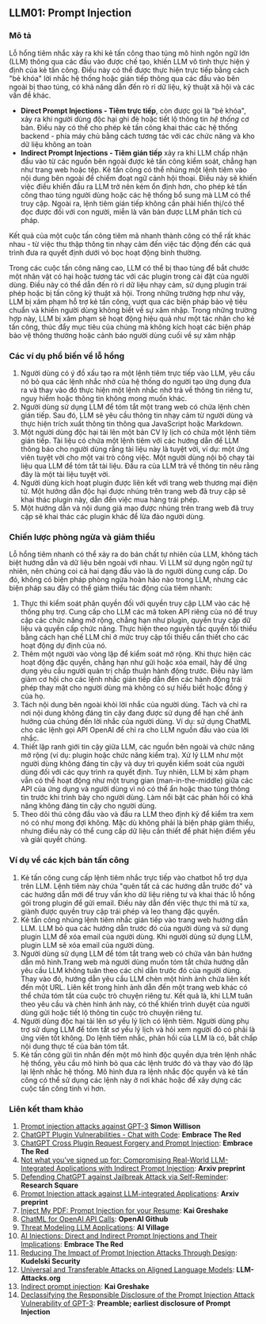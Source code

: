 ## LLM01: Prompt Injection

### Mô tả

Lỗ hổng tiêm nhắc xảy ra khi kẻ tấn công thao túng mô hình ngôn ngữ lớn (LLM) thông qua các đầu vào được chế tạo, khiến LLM vô tình thực hiện ý định của kẻ tấn công. Điều này có thể được thực hiện trực tiếp bằng cách "bẻ khóa" lời nhắc hệ thống hoặc gián tiếp thông qua các đầu vào bên ngoài bị thao túng, có khả năng dẫn đến rò rỉ dữ liệu, kỹ thuật xã hội và các vấn đề khác.

* **Direct Prompt Injections - Tiêm trực tiếp**, còn được gọi là "bẻ khóa", xảy ra khi người dùng độc hại ghi đè hoặc tiết lộ thông tin *hệ thống* cơ bản. Điều này có thể cho phép kẻ tấn công khai thác các hệ thống backend - phía máy chủ bằng cách tương tác với các chức năng và kho dữ liệu không an toàn
* **Indirect Prompt Injections - Tiêm gián tiếp** xảy ra khi LLM chấp nhận đầu vào từ các nguồn bên ngoài được kẻ tấn công kiểm soát, chẳng hạn như trang web hoặc tệp. Kẻ tấn công có thể nhúng một lệnh tiêm vào nội dung bên ngoài để chiếm đoạt ngữ cảnh hội thoại. Điều này sẽ khiến việc điều khiển đầu ra LLM trở nên kém ổn định hơn, cho phép kẻ tấn công thao túng người dùng hoặc các hệ thống bổ sung mà LLM có thể truy cập. Ngoài ra, lệnh tiêm gián tiếp không cần phải hiển thị/có thể đọc được đối với con người, miễn là văn bản được LLM phân tích cú pháp.

Kết quả của một cuộc tấn công tiêm mã nhanh thành công có thể rất khác nhau - từ việc thu thập thông tin nhạy cảm đến việc tác động đến các quá trình đưa ra quyết định dưới vỏ bọc hoạt động bình thường.

Trong các cuộc tấn công nâng cao, LLM có thể bị thao túng để bắt chước một nhân vật có hại hoặc tương tác với các plugin trong cài đặt của người dùng. Điều này có thể dẫn đến rò rỉ dữ liệu nhạy cảm, sử dụng plugin trái phép hoặc bị tấn công kỹ thuật xã hội. Trong những trường hợp như vậy, LLM bị xâm phạm hỗ trợ kẻ tấn công, vượt qua các biện pháp bảo vệ tiêu chuẩn và khiến người dùng không biết về sự xâm nhập. Trong những trường hợp này, LLM bị xâm phạm sẽ hoạt động hiệu quả như một tác nhân cho kẻ tấn công, thúc đẩy mục tiêu của chúng mà không kích hoạt các biện pháp bảo vệ thông thường hoặc cảnh báo người dùng cuối về sự xâm nhập

### Các ví dụ phổ biến về lỗ hổng

1. Người dùng có ý đồ xấu tạo ra một lệnh tiêm trực tiếp vào LLM, yêu cầu nó bỏ qua các lệnh nhắc nhở của hệ thống do người tạo ứng dụng đưa ra và thay vào đó thực hiện một lệnh nhắc nhở trả về thông tin riêng tư, nguy hiểm hoặc thông tin không mong muốn khác.
2. Người dùng sử dụng LLM để tóm tắt một trang web có chứa lệnh chèn gián tiếp. Sau đó, LLM sẽ yêu cầu thông tin nhạy cảm từ người dùng và thực hiện trích xuất thông tin thông qua JavaScript hoặc Markdown.
3. Một người dùng độc hại tải lên một bản CV lý lịch có chứa một lệnh tiêm gián tiếp. Tài liệu có chứa một lệnh tiêm với các hướng dẫn để LLM thông báo cho người dùng rằng tài liệu này là tuyệt vời, ví dụ: một ứng viên tuyệt vời cho một vai trò công việc. Một người dùng nội bộ chạy tài liệu qua LLM để tóm tắt tài liệu. Đầu ra của LLM trả về thông tin nêu rằng đây là một tài liệu tuyệt vời.
4. Người dùng kích hoạt plugin được liên kết với trang web thương mại điện tử. Một hướng dẫn độc hại được nhúng trên trang web đã truy cập sẽ khai thác plugin này, dẫn đến việc mua hàng trái phép.
5. Một hướng dẫn và nội dung giả mạo được nhúng trên trang web đã truy cập sẽ khai thác các plugin khác để lừa đảo người dùng.

### Chiến lược phòng ngừa và giảm thiểu

Lỗ hổng tiêm nhanh có thể xảy ra do bản chất tự nhiên của LLM, không tách biệt hướng dẫn và dữ liệu bên ngoài với nhau. Vì LLM sử dụng ngôn ngữ tự nhiên, nên chúng coi cả hai dạng đầu vào là do người dùng cung cấp. Do đó, không có biện pháp phòng ngừa hoàn hảo nào trong LLM, nhưng các biện pháp sau đây có thể giảm thiểu tác động của tiêm nhanh:

1. Thực thi kiểm soát phân quyền đối với quyền truy cập LLM vào các hệ thống phụ trợ. Cung cấp cho LLM các mã token API riêng của nó để truy cập các chức năng mở rộng, chẳng hạn như plugin, quyền truy cập dữ liệu và quyền cấp chức năng. Thực hiện theo nguyên tắc quyền tối thiểu bằng cách hạn chế LLM chỉ ở mức truy cập tối thiểu cần thiết cho các hoạt động dự định của nó.
2. Thêm một người vào vòng lặp để kiểm soát mở rộng. Khi thực hiện các hoạt động đặc quyền, chẳng hạn như gửi hoặc xóa email, hãy để ứng dụng yêu cầu người quản trị chấp thuận hành động trước. Điều này làm giảm cơ hội cho các lệnh nhắc gián tiếp dẫn đến các hành động trái phép thay mặt cho người dùng mà không có sự hiểu biết hoặc đồng ý của họ.
3. Tách nội dung bên ngoài khỏi lời nhắc của người dùng. Tách và chỉ ra nơi nội dung không đáng tin cậy đang được sử dụng để hạn chế ảnh hưởng của chúng đến lời nhắc của người dùng. Ví dụ: sử dụng ChatML cho các lệnh gọi API OpenAI để chỉ ra cho LLM nguồn đầu vào của lời nhắc.
4. Thiết lập ranh giới tin cậy giữa LLM, các nguồn bên ngoài và chức năng mở rộng (ví dụ: plugin hoặc chức năng kiểm tra). Xử lý LLM như một người dùng không đáng tin cậy và duy trì quyền kiểm soát của người dùng đối với các quy trình ra quyết định. Tuy nhiên, LLM bị xâm phạm vẫn có thể hoạt động như một trung gian (man-in-the-middle) giữa các API của ứng dụng và người dùng vì nó có thể ẩn hoặc thao túng thông tin trước khi trình bày cho người dùng. Làm nổi bật các phản hồi có khả năng không đáng tin cậy cho người dùng.
5. Theo dõi thủ công đầu vào và đầu ra LLM theo định kỳ để kiểm tra xem nó có như mong đợi không. Mặc dù không phải là biện pháp giảm thiểu, nhưng điều này có thể cung cấp dữ liệu cần thiết để phát hiện điểm yếu và giải quyết chúng.

### Ví dụ về các kịch bản tấn công

1. Kẻ tấn công cung cấp lệnh tiêm nhắc trực tiếp vào chatbot hỗ trợ dựa trên LLM. Lệnh tiêm này chứa "quên tất cả các hướng dẫn trước đó" và các hướng dẫn mới để truy vấn kho dữ liệu riêng tư và khai thác lỗ hổng gói trong plugin để gửi email. Điều này dẫn đến việc thực thi mã từ xa, giành được quyền truy cập trái phép và leo thang đặc quyền.
2. Kẻ tấn công nhúng lệnh tiêm nhắc gián tiếp vào trang web hướng dẫn LLM. LLM bỏ qua các hướng dẫn trước đó của người dùng và sử dụng plugin LLM để xóa email của người dùng. Khi người dùng sử dụng LLM, plugin LLM sẽ xóa email của người dùng.
3. Người dùng sử dụng LLM để tóm tắt trang web có chứa văn bản hướng dẫn mô hình.Trang web mà người dùng muốn tóm tắt chứa hướng dẫn yêu cầu LLM không tuân theo các chỉ dẫn trước đó của người dùng. Thay vào đó, hướng dẫn yêu cầu LLM chèn một hình ảnh chứa liên kết đến một URL. Liên kết trong hình ảnh dẫn đến một trang web khác có thể chứa tóm tắt của cuộc trò chuyện riêng tư. Kết quả là, khi LLM tuân theo yêu cầu và chèn hình ảnh này, có thể khiến trình duyệt của người dùng gửi hoặc tiết lộ thông tin cuộc trò chuyện riêng tư.
4. Người dùng độc hại tải lên sơ yếu lý lịch có lệnh tiêm. Người dùng phụ trợ sử dụng LLM để tóm tắt sơ yếu lý lịch và hỏi xem người đó có phải là ứng viên tốt không. Do lệnh tiêm nhắc, phản hồi của LLM là có, bất chấp nội dung thực tế của bản tóm tắt.
5. Kẻ tấn công gửi tin nhắn đến một mô hình độc quyền dựa trên lệnh nhắc hệ thống, yêu cầu mô hình bỏ qua các lệnh trước đó và thay vào đó lặp lại lệnh nhắc hệ thống. Mô hình đưa ra lệnh nhắc độc quyền và kẻ tấn công có thể sử dụng các lệnh này ở nơi khác hoặc để xây dựng các cuộc tấn công tinh vi hơn.

### Liên kết tham khảo

1. [Prompt injection attacks against GPT-3](https://simonwillison.net/2022/Sep/12/prompt-injection/) **Simon Willison**
1. [ChatGPT Plugin Vulnerabilities - Chat with Code](https://embracethered.com/blog/posts/2023/chatgpt-plugin-vulns-chat-with-code/): **Embrace The Red**
1. [ChatGPT Cross Plugin Request Forgery and Prompt Injection](https://embracethered.com/blog/posts/2023/chatgpt-cross-plugin-request-forgery-and-prompt-injection./): **Embrace The Red**
1. [Not what you’ve signed up for: Compromising Real-World LLM-Integrated Applications with Indirect Prompt Injection](https://arxiv.org/pdf/2302.12173.pdf):  **Arxiv preprint**
1. [Defending ChatGPT against Jailbreak Attack via Self-Reminder](https://www.researchsquare.com/article/rs-2873090/v1): **Research Square**
1. [Prompt Injection attack against LLM-integrated Applications](https://arxiv.org/abs/2306.05499): **Arxiv preprint**
1. [Inject My PDF: Prompt Injection for your Resume](https://kai-greshake.de/posts/inject-my-pdf/): **Kai Greshake**
1. [ChatML for OpenAI API Calls](https://github.com/openai/openai-python/blob/main/chatml.md): **OpenAI Github**
1. [Threat Modeling LLM Applications](http://aivillage.org/large%20language%20models/threat-modeling-llm/): **AI Village**
1. [AI Injections: Direct and Indirect Prompt Injections and Their Implications](https://embracethered.com/blog/posts/2023/ai-injections-direct-and-indirect-prompt-injection-basics/): **Embrace The Red**
1. [Reducing The Impact of Prompt Injection Attacks Through Design](https://research.kudelskisecurity.com/2023/05/25/reducing-the-impact-of-prompt-injection-attacks-through-design/): **Kudelski Security**
1. [Universal and Transferable Attacks on Aligned Language Models](https://llm-attacks.org/): **LLM-Attacks.org**
1. [Indirect prompt injection](https://kai-greshake.de/posts/llm-malware/): **Kai Greshake**
1. [Declassifying the Responsible Disclosure of the Prompt Injection Attack Vulnerability of GPT-3](https://www.preamble.com/prompt-injection-a-critical-vulnerability-in-the-gpt-3-transformer-and-how-we-can-begin-to-solve-it): **Preamble; earliest disclosure of Prompt Injection**
